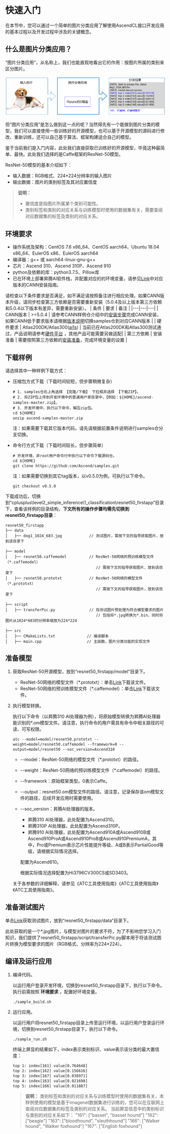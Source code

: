 # 快速入门<a name="ZH-CN_TOPIC_0000001273703989"></a>

在本节中，您可以通过一个简单的图片分类应用了解使用AscendCL接口开发应用的基本过程以及开发过程中涉及的关键概念。

## 什么是图片分类应用？<a name="zh-cn_topic_0000001225510872_zh-cn_topic_0000001086737739_section359516351284"></a>

“图片分类应用”，从名称上，我们也能直观地看出它的作用：按图片所属的类别来区分图片。

![输入图片说明](README_fig.png)

但“图片分类应用”是怎么做到这一点的呢？当然得先有一个能做到图片分类的模型，我们可以直接使用一些训练好的开源模型，也可以基于开源模型的源码进行修改、重新训练，还可以自己基于算法、框架构建适合自己的模型。

鉴于当前我们是入门内容，此处我们直接获取已训练好的开源模型，毕竟这种最简单、最快。此处我们选择的是Caffe框架的ResNet-50模型。

ResNet-50模型的基本介绍如下：

-   输入数据：RGB格式、224\*224分辨率的输入图片
-   输出数据：图片的类别标签及其对应置信度

> **说明：** 
>-   置信度是指图片所属某个类别可能性。
>-   类别标签和类别的对应关系与训练模型时使用的数据集有关，需要查阅对应数据集的标签及类别的对应关系。

## 环境要求<a id ="zh-cn_topic_0000001225510872_section3324848134412"></a>

-   操作系统及架构：CentOS 7.6 x86\_64、CentOS aarch64、Ubuntu 18.04 x86\_64、EulerOS x86、EulerOS aarch64
-   编译器：g++ 或 aarch64-linux-gnu-g++
-   芯片：Ascend 310、Ascend 310P、Ascend 910
-   python及依赖的库：python3.7.5、Pillow库
-   已在环境上部署昇腾AI软件栈，并配置对应的的环境变量，请参见[Link](https://gitee.com/link?target=https%3A%2F%2Fwww.hiascend.com%2Fdocument)中对应版本的CANN安装指南。

请检查以下条件要求是否满足，如不满足请按照备注进行相应处理。如果CANN版本升级，请同步检查第三方依赖是否需要重新安装（5.0.4及以上版本第三方依赖和5.0.4以下版本有差异，需要重新安装）。
| 条件 | 要求 | 备注 |
|---|---|---|
| CANN版本 | >=5.0.4 | 请参考CANN样例仓介绍中的[安装步骤](https://github.com/Ascend/samples#%E5%AE%89%E8%A3%85)完成CANN安装，如果CANN低于要求版本请根据[版本说明](https://github.com/Ascend/samples/blob/master/README_CN.md#%E7%89%88%E6%9C%AC%E8%AF%B4%E6%98%8E)切换samples仓到对应CANN版本 |
| 硬件要求 | Atlas200DK/Atlas300([ai1s](https://support.huaweicloud.com/productdesc-ecs/ecs_01_0047.html#ecs_01_0047__section78423209366))  | 当前已在Atlas200DK和Atlas300测试通过，产品说明请参考[硬件平台](https://ascend.huawei.com/zh/#/hardware/product) ，其他产品可能需要另做适配|
| 第三方依赖 | 安装准备 | 需要按照第三方依赖的[安装准备](../../../environment)，完成环境变量的设置 |


## 下载样例<a name="zh-cn_topic_0000001225510872_section127115612012"></a>

请选择其中一种样例下载方式：

-   压缩包方式下载（下载时间较短，但步骤稍微复杂）

    ```
    # 1. samples仓右上角选择 【克隆/下载】 下拉框并选择 【下载ZIP】。     
    # 2. 将ZIP包上传到开发环境中的普通用户家目录中，【例如：${HOME}/ascend-samples-master.zip】。      
    # 3. 开发环境中，执行以下命令，解压zip包。      
    cd ${HOME}     
    unzip ascend-samples-master.zip
    ```

    注：如果需要下载其它版本代码，请先请根据前置条件说明进行samples仓分支切换。

-   命令行方式下载（下载时间较长，但步骤简单）

    ```
    # 开发环境，非root用户命令行中执行以下命令下载源码仓。    
    cd ${HOME}     
    git clone https://github.com/Ascend/samples.git
    ```

    注：如果需要切换到其它tag版本，以v0.5.0为例，可执行以下命令。

    ```
    git checkout v0.5.0
    ```


下载成功后，切换到“cplusplus\\level2\_simple\_inference\\1\_classification\\resnet50_firstapp”目录下，查看该样例的目录结构，**下文所有的操作步骤均需先切换到resnet50_firstapp目录**：

```
resnet50_firstapp
├── data
│   ├── dog1_1024_683.jpg            // 测试图片，需按下文的指导获取图片，放到该目录下

├── model
│   ├── resnet50.caffemodel          // ResNet-50网络的预训练模型文件（*.caffemodel）
                                        // 需按下文的指导获取图片，放到该目录下
│   ├── resnet50.prototxt            // ResNet-50网络的模型文件（*.prototxt） 
                                        // 需按下文的指导获取图片，放到该目录下                  

├── script
│   ├── transferPic.py               // 将测试图片预处理为符合模型要求的图片
                                        // 包括将*.jpg转换为*.bin，同时将图片从1024*683的分辨率缩放为224*224

├── src
│   ├── CMakeLists.txt              // 编译脚本
│   ├── main.cpp                    // 主函数，图片分类功能的实现文件
```

## 准备模型<a name="zh-cn_topic_0000001225510872_zh-cn_topic_0000001086737739_section1031118381687"></a>

1.  获取ResNet-50开源模型，放到“resnet50_firstapp/model“目录下。
    -   ResNet-50网络的模型文件（\*.prototxt）：单击[Link](https://modelzoo-train-atc.obs.cn-north-4.myhuaweicloud.com/003_Atc_Models/AE/ATC%20Model/resnet50/resnet50.prototxt)下载该文件。
    -   ResNet-50网络的预训练模型文件（\*.caffemodel）：单击[Link](https://modelzoo-train-atc.obs.cn-north-4.myhuaweicloud.com/003_Atc_Models/AE/ATC%20Model/resnet50/resnet50.caffemodel)下载该文件。

2.  执行模型转换。

    执行以下命令（以昇腾310 AI处理器为例），将原始模型转换为昇腾AI处理器能识别的\*.om模型文件。请注意，执行命令的用户需具有命令中相关路径的可读、可写权限。

    ```
    atc --model=model/resnet50.prototxt --weight=model/resnet50.caffemodel --framework=0 --output=model/resnet50 --soc_version=Ascend310
    ```

    -   --model：ResNet-50网络的模型文件（\*.prototxt）的路径。
    -   --weight：ResNet-50网络的预训练模型文件（\*.caffemodel）的路径。
    -   --framework：原始框架类型。0表示Caffe。
    -   --output：resnet50.om模型文件的路径。请注意，记录保存该om模型文件的路径，后续开发应用时需要使用。
    -   --soc\_version：昇腾AI处理器的版本。

        -   昇腾310 AI处理器，此处配置为Ascend310。
        -   昇腾310P AI处理器，此处配置为Ascend310P。
        -   昇腾910 AI处理器，此处配置为Ascend910A或Ascend910B或Ascend910ProA或Ascend910ProB或Ascend910PremiumA，其中，Pro或Premium表示芯片性能提升等级、A或B表示PartialGood等级，请根据实际情况选择。

        配置为Ascend610。

        根据实际情况选择配置为Hi3796CV300CS或SD3403。

    关于各参数的详细解释，请参见《ATC工具使用指南》《ATC工具使用指南》《ATC工具使用指南》。


## 准备测试图片<a name="zh-cn_topic_0000001225510872_zh-cn_topic_0000001086737739_section367813220018"></a>

单击[Link](https://c7xcode.obs.cn-north-4.myhuaweicloud.com/models/aclsample/dog1_1024_683.jpg)获取测试图片，放到“resnet50_firstapp/data“目录下。

此处获取的是一个\*.jpg图片，与模型对图片的要求不符，为了不影响您学习入门知识，我们提供了resnet50_firstapp/script/transferPic.py脚本用于将该测试图片转换为模型要求的图片（RGB格式、分辨率为224\*224）。

## 编译及运行应用<a name="zh-cn_topic_0000001225510872_section7235555174011"></a>

1.  编译代码。

    以运行用户登录开发环境，切换到resnet50_firstapp目录下，执行以下命令。
    执行前需按照 **环境要求** ，配置好环境变量。

    ```
    ./sample_build.sh
    ```

2.  运行应用。

    以运行用户将resnet50_firstapp目录上传至运行环境，以运行用户登录运行环境，切换到resnet50_firstapp目录下，执行以下命令。

    ```
    ./sample_run.sh
    ```

    终端上屏显的结果如下，index表示类别标识、value表示该分类的最大置信度：

    ```
    top 1: index[161] value[0.764648]
    top 2: index[162] value[0.156616]
    top 3: index[167] value[0.038971]
    top 4: index[163] value[0.021698]
    top 5: index[166] value[0.011887]
    ```

    >**说明：** 
    >类别标签和类别的对应关系与训练模型时使用的数据集有关，本样例使用的模型是基于imagenet数据集进行训练的，您可以在互联网上查阅对应数据集的标签及类别的对应关系。
    >当前屏显信息中的类别标识与类别的对应关系如下：
    >"161": \["basset", "basset hound"\]
    >"162": \["beagle"\]
    >"163": \["bloodhound", "sleuthhound"\]
    >"166": \["Walker hound", "Walker foxhound"\]
    >"167": \["English foxhound"\]


